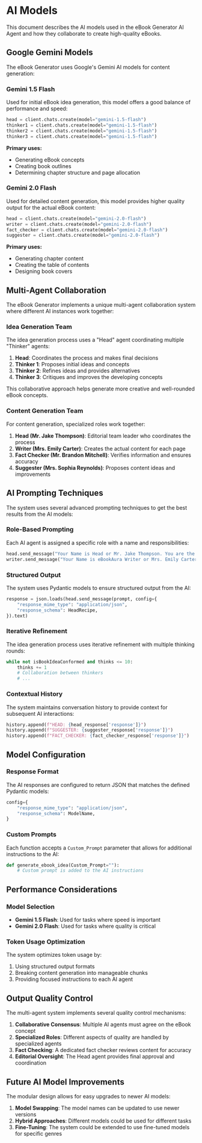 <!-- Copyright (c) 2025 Swaraj Puppalwar (UltronTheAI) -->
<!-- Licensed under the MIT License. See LICENSE file in the project root for full license information. -->
<!-- Project: https://github.com/UltronTheAI/eBook-Generator-AI-Agent -->

# AI Models

This document describes the AI models used in the eBook Generator AI Agent and how they collaborate to create high-quality eBooks.

## Google Gemini Models

The eBook Generator uses Google's Gemini AI models for content generation:

### Gemini 1.5 Flash

Used for initial eBook idea generation, this model offers a good balance of performance and speed:

```python
head = client.chats.create(model="gemini-1.5-flash")
thinker1 = client.chats.create(model="gemini-1.5-flash")
thinker2 = client.chats.create(model="gemini-1.5-flash")
thinker3 = client.chats.create(model="gemini-1.5-flash")
```

**Primary uses:**
- Generating eBook concepts
- Creating book outlines
- Determining chapter structure and page allocation

### Gemini 2.0 Flash

Used for detailed content generation, this model provides higher quality output for the actual eBook content:

```python
head = client.chats.create(model="gemini-2.0-flash")
writer = client.chats.create(model="gemini-2.0-flash")
fact_checker = client.chats.create(model="gemini-2.0-flash")
suggester = client.chats.create(model="gemini-2.0-flash")
```

**Primary uses:**
- Generating chapter content
- Creating the table of contents
- Designing book covers

## Multi-Agent Collaboration

The eBook Generator implements a unique multi-agent collaboration system where different AI instances work together:

### Idea Generation Team

The idea generation process uses a "Head" agent coordinating multiple "Thinker" agents:

1. **Head**: Coordinates the process and makes final decisions
2. **Thinker 1**: Proposes initial ideas and concepts
3. **Thinker 2**: Refines ideas and provides alternatives
4. **Thinker 3**: Critiques and improves the developing concepts

This collaborative approach helps generate more creative and well-rounded eBook concepts.

### Content Generation Team

For content generation, specialized roles work together:

1. **Head (Mr. Jake Thompson)**: Editorial team leader who coordinates the process
2. **Writer (Mrs. Emily Carter)**: Creates the actual content for each page
3. **Fact Checker (Mr. Brandon Mitchell)**: Verifies information and ensures accuracy
4. **Suggester (Mrs. Sophia Reynolds)**: Proposes content ideas and improvements

## AI Prompting Techniques

The system uses several advanced prompting techniques to get the best results from the AI models:

### Role-Based Prompting

Each AI agent is assigned a specific role with a name and responsibilities:

```python
head.send_message("Your Name is Head or Mr. Jake Thompson. You are the head of an editorial team...")
writer.send_message("Your Name is eBookAura Writer or Mrs. Emily Carter. You are the writer of the eBook...")
```

### Structured Output

The system uses Pydantic models to ensure structured output from the AI:

```python
response = json.loads(head.send_message(prompt, config={
    "response_mime_type": "application/json",
    "response_schema": HeadRecipe,
}).text)
```

### Iterative Refinement

The idea generation process uses iterative refinement with multiple thinking rounds:

```python
while not isBookIdeaConformed and thinks <= 10:
    thinks += 1
    # Collaboration between thinkers
    # ...
```

### Contextual History

The system maintains conversation history to provide context for subsequent AI interactions:

```python
history.append(f"HEAD: {head_response['response']}")
history.append(f"SUGGESTER: {suggester_response['response']}")
history.append(f"FACT_CHECKER: {fact_checker_response['response']}")
```

## Model Configuration

### Response Format

The AI responses are configured to return JSON that matches the defined Pydantic models:

```python
config={
    "response_mime_type": "application/json",
    "response_schema": ModelName,
}
```

### Custom Prompts

Each function accepts a `Custom_Prompt` parameter that allows for additional instructions to the AI:

```python
def generate_ebook_idea(Custom_Prompt=""):
    # Custom prompt is added to the AI instructions
```

## Performance Considerations

### Model Selection

- **Gemini 1.5 Flash**: Used for tasks where speed is important
- **Gemini 2.0 Flash**: Used for tasks where quality is critical

### Token Usage Optimization

The system optimizes token usage by:
1. Using structured output formats
2. Breaking content generation into manageable chunks
3. Providing focused instructions to each AI agent

## Output Quality Control

The multi-agent system implements several quality control mechanisms:

1. **Collaborative Consensus**: Multiple AI agents must agree on the eBook concept
2. **Specialized Roles**: Different aspects of quality are handled by specialized agents
3. **Fact Checking**: A dedicated fact checker reviews content for accuracy
4. **Editorial Oversight**: The Head agent provides final approval and coordination

## Future AI Model Improvements

The modular design allows for easy upgrades to newer AI models:

1. **Model Swapping**: The model names can be updated to use newer versions
2. **Hybrid Approaches**: Different models could be used for different tasks
3. **Fine-Tuning**: The system could be extended to use fine-tuned models for specific genres 